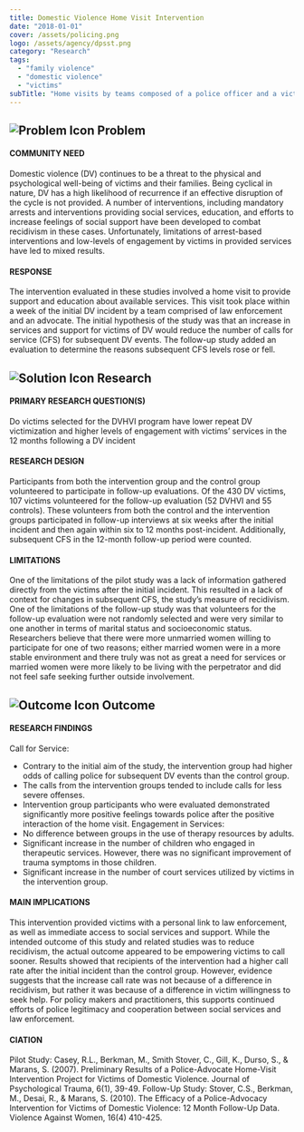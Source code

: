 ```yaml
---
title: Domestic Violence Home Visit Intervention
date: "2018-01-01"
cover: /assets/policing.png
logo: /assets/agency/dpsst.png
category: "Research"
tags:
  - "family violence"
  - "domestic violence"
  - "victims"
subTitle: "Home visits by teams composed of a police officer and a victim advocate were shown to empower victims to engage in support services and notify police sooner in subsequent DV incidents."
---
```


## ![Problem Icon](https://github.com/google/material-design-icons/raw/master/alert/1x_web/ic_error_outline_black_48dp.png "Problem") Problem
 #### COMMUNITY NEED
 Domestic violence (DV) continues to be a threat to the physical and psychological well-being of victims and their families. Being cyclical in nature, DV has a high likelihood of recurrence if an effective disruption of the cycle is not provided. A number of interventions, including mandatory arrests and interventions providing social services, education, and efforts to increase feelings of social support have been developed to combat recidivism in these cases. Unfortunately, limitations of arrest-based interventions and low-levels of engagement by victims in provided services have led to mixed results.
 #### RESPONSE
 The intervention evaluated in these studies involved a home visit to provide support and education about available services. This visit took place within a week of the initial DV incident by a team comprised of law enforcement and an advocate. The initial hypothesis of the study was that an increase in services and support for victims of DV would reduce the number of calls for service (CFS) for subsequent DV events. The follow-up study added an evaluation to determine the reasons subsequent CFS levels rose or fell.
 ## ![Solution Icon](https://github.com/google/material-design-icons/raw/master/action/1x_web/ic_lightbulb_outline_black_48dp.png "Solution") Research
 #### PRIMARY RESEARCH QUESTION(S)
 Do victims selected for the DVHVI program have lower repeat DV victimization and higher levels of engagement with victims’ services in the 12 months following a DV incident
 #### RESEARCH DESIGN
 Participants from both the intervention group and the control group volunteered to participate in follow-up evaluations. Of the 430 DV victims, 107 victims volunteered for the follow-up evaluation (52 DVHVI and 55 controls). These volunteers from both the control and the intervention groups participated in follow-up interviews at six weeks after the initial incident and then again within six to 12 months post-incident. Additionally, subsequent CFS in the 12-month follow-up period were counted.
 #### LIMITATIONS
 One of the limitations of the pilot study was a lack of information gathered directly from the victims after the initial incident. This resulted in a lack of context for changes in subsequent CFS, the study’s measure of recidivism.
 One of the limitations of the follow-up study was that volunteers for the follow-up evaluation were not randomly selected and were very similar to one another in terms of marital status and socioeconomic status. Researchers believe that there were more unmarried women willing to participate for one of two reasons; either married women were in a more stable environment and there truly was not as great a need for services or married women were more likely to be living with the perpetrator and did not feel safe seeking further outside involvement.
 ## ![Outcome Icon](https://github.com/google/material-design-icons/raw/master/action/1x_web/ic_view_list_black_48dp.png "Outcome") Outcome
 #### RESEARCH FINDINGS
 Call for Service:
 - Contrary to the initial aim of the study, the intervention group had higher odds of calling police for subsequent DV events than the control group.
- The calls from the intervention groups tended to include calls for less severe offenses.
- Intervention group participants who were evaluated demonstrated significantly more positive feelings towards police after the positive interaction of the home visit.
 Engagement in Services:
 - No difference between groups in the use of therapy resources by adults.
- Significant increase in the number of children who engaged in therapeutic services. However, there was no significant improvement of trauma symptoms in those children.
- Significant increase in the number of court services utilized by victims in the intervention group.
 #### MAIN IMPLICATIONS
 This intervention provided victims with a personal link to law enforcement, as well as immediate access to social services and support. While the intended outcome of this study and related studies was to reduce recidivism, the actual outcome appeared to be empowering victims to call sooner. Results showed that recipients of the intervention had a higher call rate after the initial incident than the control group. However, evidence suggests that the increase call rate was not because of a difference in recidivism, but rather it was because of a difference in victim willingness to seek help. For policy makers and practitioners, this supports continued efforts of police legitimacy and cooperation between social services and law enforcement.
 #### CIATION
 Pilot Study: Casey, R.L., Berkman, M., Smith Stover, C., Gill, K., Durso, S., & Marans, S. (2007). Preliminary Results of a Police-Advocate Home-Visit Intervention Project for Victims of Domestic Violence. Journal of Psychological Trauma, 6(1), 39-49.
 Follow-Up Study: Stover, C.S., Berkman, M., Desai, R., & Marans, S. (2010). The Efficacy of a Police-Advocacy Intervention for Victims of Domestic Violence: 12 Month Follow-Up Data. Violence Against Women, 16(4) 410-425.